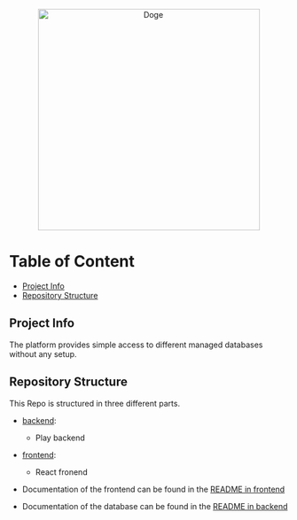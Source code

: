 <!-- markdownlint-disable MD033 -->
<p align="center">
  <a href="https://opendiscourse.de/">
    <img
      alt="Doge"
      src="https://liquipedia.net/commons/images/4/4a/TeamDoge_logo.png"
      width="400"
    />
  </a>
</p>

# Table of Content

- [Project Info](#project-info)
- [Repository Structure](#repository-structure)

## Project Info

The platform provides simple access to different managed databases without any setup.

## Repository Structure

This Repo is structured in three different parts.

- [backend](./database):
  - Play backend
- [frontend](./frontend):
  - React fronend

- Documentation of the frontend can be found in the [README in frontend](./frontend/README.md)
- Documentation of the database can be found in the [README in backend](./backend/README.md)
